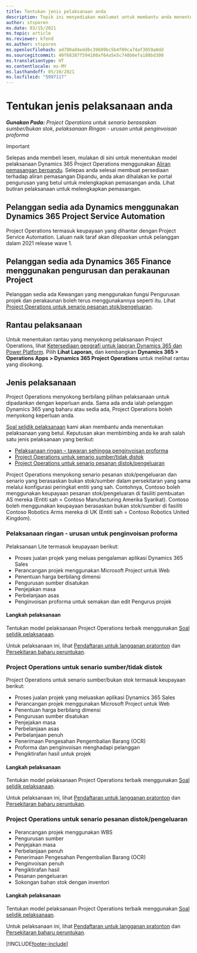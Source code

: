 ```yaml
---
title: Tentukan jenis pelaksanaan anda
description: Topik ini menyediakan maklumat untuk membantu anda menentukan jenis pelaksanaan Project Operations yang betul untuk syarikat anda.
author: stsporen
ms.date: 03/15/2021
ms.topic: article
ms.reviewer: kfend
ms.author: stsporen
ms.openlocfilehash: ad700a84edd6c39609bc5b4f09ca74af3059a0dd
ms.sourcegitcommit: 40f68387f594180af64a5e5c748b6efa188bd300
ms.translationtype: HT
ms.contentlocale: ms-MY
ms.lasthandoff: 05/10/2021
ms.locfileid: "5997117"
---
```

# <a name="determine-your-deployment-type"></a>Tentukan jenis pelaksanaan anda

_**Gunakan Pada:** Project Operations untuk senario berasaskan sumber/bukan stok, pelaksanaan Ringan - urusan untuk penginvoisan proforma_

> [!IMPORTANT]
> Selepas anda membeli lesen, mulakan di sini untuk menentukan model pelaksanaan Dynamics 365 Project Operations menggunakan [Aliran pemasangan berpandu](https://aka.ms/provisionprojectoperations).
> Selepas anda selesai membuat persediaan terhadap aliran pemasangan Dipandu, anda akan dihalakan ke portal pengurusan yang betul untuk melengkapkan pemasangan anda. Lihat butiran pelaksanaan untuk melengkapkan pemasangan.


## <a name="existing-customers-of-dynamics-using-dynamics-365-project-service-automation"></a>Pelanggan sedia ada Dynamics menggunakan Dynamics 365 Project Service Automation
Project Operations termasuk keupayaan yang dihantar dengan Project Service Automation. Laluan naik taraf akan dilepaskan untuk pelanggan dalam 2021 release wave 1.

## <a name="existing-customers-of-dynamics-365-finance-using-project-management-and-accounting"></a>Pelanggan sedia ada Dynamics 365 Finance menggunakan pengurusan dan perakaunan Project 

Pelanggan sedia ada Kewangan yang menggunakan fungsi Pengurusan projek dan perakaunan boleh terus menggunakannya seperti itu. Lihat [Project Operations untuk senario pesanan stok/pengeluaran](#pma).


## <a name="deployment-regions"></a>Rantau pelaksanaan
Untuk menentukan rantau yang menyokong pelaksanaan Project Operations, lihat [Ketersediaan geografi untuk laporan Dynamics 365 dan Power Platform](https://dynamics.microsoft.com/en-us/geographic-availability/). Pilih **Lihat Laporan,** dan kembangkan **Dynamics 365 > Operations Apps > Dynamics 365 Project Operations** untuk melihat rantau yang disokong.

## <a name="deployment-types"></a>Jenis pelaksanaan
Project Operations menyokong berbilang pilihan pelaksanaan untuk dipadankan dengan keperluan anda. Sama ada anda ialah pelanggan Dynamics 365 yang baharu atau sedia ada, Project Operations boleh menyokong keperluan anda.

[Soal selidik pelaksanaan](https://aka.ms/provisionprojectoperations) kami akan membantu anda menentukan pelaksanaan yang betul. Keputusan akan membimbing anda ke arah salah satu jenis pelaksanaan yang berikut:

- [Pelaksanaan ringan – tawaran sehingga penginvoisan proforma](#lite)
- [Project Operations untuk senario sumber/tidak distok](#integrated)
- [Project Operations untuk senario pesanan distok/pengeluaran](#pma)

Project Operations menyokong senario pesanan stok/pengeluaran dan senario yang berasaskan bukan stok/sumber dalam persekitaran yang sama melalui konfigurasi peringkat entiti yang sah. Contohnya, Contoso boleh menggunakan keupayaan pesanan stok/pengeluaran di fasiliti pembuatan AS mereka (Entiti sah = Contoso Manufacturing Amerika Syarikat). Contoso boleh menggunakan keupayaan berasaskan bukan stok/sumber di fasiliti Contoso Robotics Arms mereka di UK (Entiti sah = Contoso Robotics United Kingdom).

### <a name="lite-deployment---deal-to-proforma-invoicing"></a><a  name="lite"></a>Pelaksanaan ringan - urusan untuk penginvoisan proforma

Pelaksanaan Lite termasuk keupayaan berikut:

- Proses jualan projek yang meluas pengalaman aplikasi Dynamics 365 Sales
- Perancangan projek menggunakan Microsoft Project untuk Web
- Penentuan harga berbilang dimensi
- Pengurusan sumber disatukan
- Penjejakan masa
- Perbelanjaan asas
- Penginvoisan proforma untuk semakan dan edit Pengurus projek 

#### <a name="deployment-steps"></a>Langkah pelaksanaan
Tentukan model pelaksanaan Project Operations terbaik menggunakan [Soal selidik pelaksanaan](https://aka.ms/provisionprojectoperations).

Untuk pelaksanaan ini, lihat [Pendaftaran untuk langganan pratonton](lite-preview-subscription-sign-up.md) dan [Persekitaran baharu peruntukan](lite-deployment.md). 


### <a name="project-operations-for-resourcenon-stocked-scenarios"></a><a name="integrated"></a>Project Operations untuk senario sumber/tidak distok
Project Operations untuk senario sumber/bukan stok termasuk keupayaan berikut:
 
- Proses jualan projek yang meluaskan aplikasi Dynamics 365 Sales
- Perancangan projek menggunakan Microsoft Project untuk Web
- Penentuan harga berbilang dimensi
- Pengurusan sumber disatukan
- Penjejakan masa
- Perbelanjaan asas
- Perbelanjaan penuh
- Penerimaan Pengesahan Pengembalian Barang (OCR)
- Proforma dan penginvoisan menghadapi pelanggan 
- Pengiktirafan hasil untuk projek

#### <a name="deployment-steps"></a>Langkah pelaksanaan
Tentukan model pelaksanaan Project Operations terbaik menggunakan [Soal selidik pelaksanaan](https://aka.ms/provisionprojectoperations).

Untuk pelaksanaan ini, lihat [Pendaftaran untuk langganan pratonton](resource-sign-up-preview-subscription.md) dan [Persekitaran baharu peruntukan](resource-provision-new-environment.md). 


### <a name="project-operations-for-stockedproduction-order-scenarios"></a><a name="pma"></a>Project Operations untuk senario pesanan distok/pengeluaran

- Perancangan projek menggunakan WBS
- Pengurusan sumber
- Penjejakan masa
- Perbelanjaan penuh
- Penerimaan Pengesahan Pengembalian Barang (OCR)
- Penginvoisan penuh
- Pengiktirafan hasil
- Pesanan pengeluaran
- Sokongan bahan stok dengan inventori

#### <a name="deployment-steps"></a>Langkah pelaksanaan
Tentukan model pelaksanaan Project Operations terbaik menggunakan [Soal selidik pelaksanaan](https://aka.ms/provisionprojectoperations).

Untuk pelaksanaan ini, lihat [Pendaftaran untuk langganan pratonton](/dynamics365/fin-ops-core/dev-itpro/dev-tools/sign-up-preview-subscription?toc=%2fdynamics365%2ffinance%2ftoc.json) dan [Persekitaran baharu peruntukan](/dynamics365/fin-ops-core/dev-itpro/deployment/deploy-demo-environment?toc=%2fdynamics365%2ffinance%2ftoc.json). 



[!INCLUDE[footer-include](../includes/footer-banner.md)]